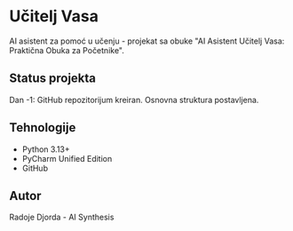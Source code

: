 # Učitelj Vasa

AI asistent za pomoć u učenju - projekat sa obuke "AI Asistent Učitelj Vasa: Praktična Obuka za Početnike".

## Status projekta
Dan -1: GitHub repozitorijum kreiran. Osnovna struktura postavljena.

## Tehnologije
- Python 3.13+
- PyCharm Unified Edition
- GitHub

## Autor
Radoje Djorda - AI Synthesis

